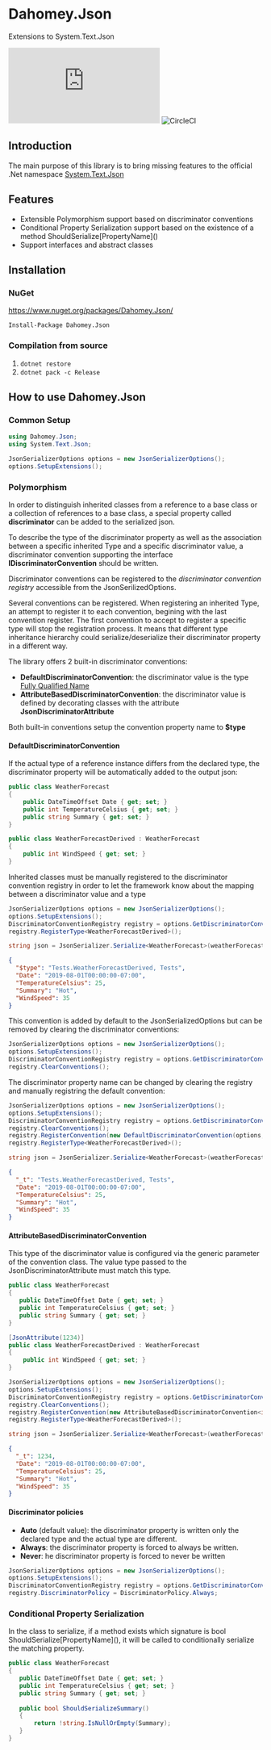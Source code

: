 # Dahomey.Json
 Extensions to System.Text.Json

![Nuget (with prereleases)](https://img.shields.io/nuget/vpre/Dahomey.Json)
![CircleCI](https://img.shields.io/circleci/build/github/dahomey-technologies/Dahomey.Json/master)

## Introduction
The main purpose of this library is to bring missing features to the official .Net namespace [System.Text.Json](https://docs.microsoft.com/en-us/dotnet/standard/serialization/system-text-json-overview)

## Features
* Extensible Polymorphism support based on discriminator conventions
* Conditional Property Serialization support based on the existence of a method ShouldSerialize\[PropertyName\]()
* Support interfaces and abstract classes

## Installation
### NuGet
https://www.nuget.org/packages/Dahomey.Json/

`Install-Package Dahomey.Json`

### Compilation from source
  1. `dotnet restore`
  2. `dotnet pack -c Release`
  
## How to use Dahomey.Json
### Common Setup

```csharp
using Dahomey.Json;
using System.Text.Json;

JsonSerializerOptions options = new JsonSerializerOptions();
options.SetupExtensions();
```

### Polymorphism

In order to distinguish inherited classes from a reference to a base class or a collection of references to a base class, a special property called **discriminator** can be added to the serialized json.

To describe the type of the discriminator property as well as the association between a specific inherited Type and a specific discriminator value, a discriminator convention supporting the interface **IDiscriminatorConvention** should be written.

Discriminator conventions can be registered to the *discriminator convention registry* accessible from the JsonSerilizedOptions.

Several conventions can be registered. When registering an inherited Type, an attempt to register it to each convention, begining with the last convention register. The first convention to accept to register a specific type will stop the registration process.
It means that different type inheritance hierarchy could serialize/deserialize their discriminator property in a different way.

The library offers 2 built-in discriminator conventions:
- **DefaultDiscriminatorConvention**: the discriminator value is the type [Fully Qualified Name](https://docs.microsoft.com/en-us/dotnet/framework/reflection-and-codedom/specifying-fully-qualified-type-names)
- **AttributeBasedDiscriminatorConvention<T>**: the discriminator value is defined by decorating classes with the attribute **JsonDiscriminatorAttribute**

Both built-in conventions setup the convention property name to **$type**

#### DefaultDiscriminatorConvention

If the actual type of a reference instance differs from the declared type, the discriminator property will be automatically added to the output json:

```csharp
public class WeatherForecast
{
    public DateTimeOffset Date { get; set; }
    public int TemperatureCelsius { get; set; }
    public string Summary { get; set; }
}
```

```csharp
public class WeatherForecastDerived : WeatherForecast
{
    public int WindSpeed { get; set; }
}
```

Inherited classes must be manually registered to the discriminator convention registry in order to let the framework know about the mapping between a discriminator value and a type
```csharp
JsonSerializerOptions options = new JsonSerializerOptions();
options.SetupExtensions();
DiscriminatorConventionRegistry registry = options.GetDiscriminatorConventionRegistry();
registry.RegisterType<WeatherForecastDerived>();

string json = JsonSerializer.Serialize<WeatherForecast>(weatherForecastDerived, options);
```

```json
{
  "$type": "Tests.WeatherForecastDerived, Tests",
  "Date": "2019-08-01T00:00:00-07:00",
  "TemperatureCelsius": 25,
  "Summary": "Hot",
  "WindSpeed": 35
}
```

This convention is added by default to the JsonSerializedOptions but can be removed by clearing the discriminator conventions:

```csharp
JsonSerializerOptions options = new JsonSerializerOptions();
options.SetupExtensions();
DiscriminatorConventionRegistry registry = options.GetDiscriminatorConventionRegistry();
registry.ClearConventions();
```

The discriminator property name can be changed by clearing the registry and manually registring the default convention:
```csharp
JsonSerializerOptions options = new JsonSerializerOptions();
options.SetupExtensions();
DiscriminatorConventionRegistry registry = options.GetDiscriminatorConventionRegistry();
registry.ClearConventions();
registry.RegisterConvention(new DefaultDiscriminatorConvention(options, "_t"));
registry.RegisterType<WeatherForecastDerived>();

string json = JsonSerializer.Serialize<WeatherForecast>(weatherForecastDerived, options);
```

```json
{
  "_t": "Tests.WeatherForecastDerived, Tests",
  "Date": "2019-08-01T00:00:00-07:00",
  "TemperatureCelsius": 25,
  "Summary": "Hot",
  "WindSpeed": 35
}
```

#### AttributeBasedDiscriminatorConvention<T>
 
 This type of the discriminator value is configured via the generic parameter of the convention class.
 The value type passed to the JsonDiscriminatorAttribute must match this type.
 
 ```csharp
public class WeatherForecast
{
    public DateTimeOffset Date { get; set; }
    public int TemperatureCelsius { get; set; }
    public string Summary { get; set; }
}
```

```csharp
[JsonAttribute(1234)]
public class WeatherForecastDerived : WeatherForecast
{
    public int WindSpeed { get; set; }
}
```
 
 ```csharp
JsonSerializerOptions options = new JsonSerializerOptions();
options.SetupExtensions();
DiscriminatorConventionRegistry registry = options.GetDiscriminatorConventionRegistry();
registry.ClearConventions();
registry.RegisterConvention(new AttributeBasedDiscriminatorConvention<int>(options, "_t"));
registry.RegisterType<WeatherForecastDerived>();

string json = JsonSerializer.Serialize<WeatherForecast>(weatherForecastDerived, options);
```

```json
{
  "_t": 1234,
  "Date": "2019-08-01T00:00:00-07:00",
  "TemperatureCelsius": 25,
  "Summary": "Hot",
  "WindSpeed": 35
}
```

#### Discriminator policies

- **Auto** (default value): the discriminator property is written only the declared type and the actual type are different.
- **Always**: the discriminator property is forced to always be written.
- **Never**: he discriminator property is forced to never be written

 ```csharp
JsonSerializerOptions options = new JsonSerializerOptions();
options.SetupExtensions();
DiscriminatorConventionRegistry registry = options.GetDiscriminatorConventionRegistry();
registry.DiscriminatorPolicy = DiscriminatorPolicy.Always;
```
### Conditional Property Serialization

In the class to serialize, if a method exists which signature is bool ShouldSerialize\[PropertyName\](), it will be called to conditionally serialize the matching property.

 ```csharp
public class WeatherForecast
{
    public DateTimeOffset Date { get; set; }
    public int TemperatureCelsius { get; set; }
    public string Summary { get; set; }
    
    public bool ShouldSerializeSummary()
    {
        return !string.IsNullOrEmpty(Summary);
    }
}
```
